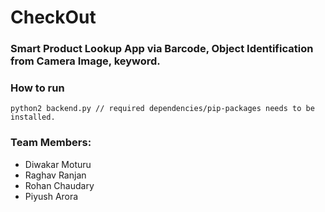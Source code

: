 # CheckOut
### Smart Product Lookup App via Barcode, Object Identification from Camera Image, keyword.

### How to run

```
python2 backend.py // required dependencies/pip-packages needs to be installed.
```


### Team Members:
* Diwakar Moturu
* Raghav Ranjan
* Rohan Chaudary
* Piyush Arora
